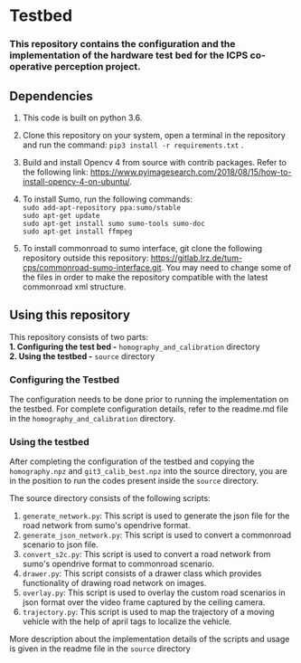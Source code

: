 # Testbed

### This repository contains the configuration and the implementation of the hardware test bed for the ICPS co-operative perception project.

## Dependencies

1. This code is built on python 3.6.

2. Clone this repository on your system, open a terminal in the repository and run the command: `pip3 install -r requirements.txt` .

3. Build and install Opencv 4 from source with contrib packages. Refer to the following link: https://www.pyimagesearch.com/2018/08/15/how-to-install-opencv-4-on-ubuntu/.

4. To install Sumo, run the following commands:   
`sudo add-apt-repository ppa:sumo/stable`   
`sudo apt-get update`   
`sudo apt-get install sumo sumo-tools sumo-doc`   
`sudo apt-get install ffmpeg`
  
5. To install commonroad to sumo interface, git clone the following repository outside this repository: https://gitlab.lrz.de/tum-cps/commonroad-sumo-interface.git. You may need to change some of the files in order to make the repository compatible with the latest commonroad xml structure. 


## Using this repository
This repository consists of two parts:  
__1. Configuring the test bed -__ `homography_and_calibration` directory   
__2. Using the testbed -__ `source` directory

### Configuring the Testbed
The configuration needs to be done prior to running the implementation on the testbed. For complete configuration details, refer to the readme.md file in the `homography_and_calibration` directory.

### Using the testbed
After completing the configuration of the testbed and copying the `homography.npz` and `git3_calib_best.npz` into the source directory, you are in the position to run the codes present inside the `source` directory.

The source directory consists of the following scripts:  
1. `generate_network.py`: This script is used to generate the json file for the road network from sumo's opendrive format.  
2. `generate_json_network.py`: This script is used to convert a commonroad scenario to json file.  
3. `convert_s2c.py`: This script is used to convert a road network from sumo's opendrive format to commonroad scenario.   
4. `drawer.py`: This script consists of a drawer class which provides functionality of drawing road network on images.  
5. `overlay.py`: This script is used to overlay the custom road scenarios in json format over the video frame captured by the ceiling camera.  
6. `trajectory.py`: This script is used to map the trajectory of a moving vehicle with the help of april tags to localize the vehicle. 

More description about the implementation details of the scripts and usage is given in the readme file in the `source` directory
